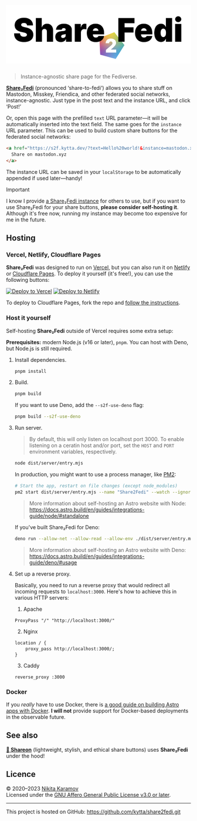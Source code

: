 <h1 align="center"><img src="assets/share2fedi.svg" width="520" height="160" alt="Share2Fedi"></h1>

> Instance-agnostic share page for the Fediverse.

**[Share₂Fedi]** (pronounced ‘share-to-fedi’) allows you to share stuff on
Mastodon, Misskey, Friendica, and other federated social networks,
instance-agnostic. Just type in the post text and the instance URL, and click
‘Post!’

Or, open this page with the prefilled `text` URL parameter—it will be
automatically inserted into the text field. The same goes for the `instance` URL
parameter. This can be used to build custom share buttons for the federated
social networks:

```html
<a href="https://s2f.kytta.dev/?text=Hello%20world!&instance=mastodon.xyz">
  Share on mastodon.xyz
</a>
```

The instance URL can be saved in your `localStorage` to be automatically
appended if used later—handy!

> [!IMPORTANT]  
> I know I provide [a Share₂Fedi instance](https://s2f.kytta.dev) for others to
> use, but if you want to use Share₂Fedi for your share buttons, **please
> consider self-hosting it**. Although it's free now, running my instance may
> become too expensive for me in the future.

## Hosting

### Vercel, Netlify, Cloudflare Pages

**Share₂Fedi** was designed to run on [Vercel](https://vercel.com/), but you can
also run it on [Netlify](https://www.netlify.com/) or
[Cloudflare Pages](https://pages.cloudflare.com/). To deploy it yourself (it's
free!), you can use the following buttons:

[![Deploy to Vercel](https://vercel.com/button)](https://vercel.com/new/clone?repository-url=https%3A%2F%2Fgithub.com%2Fkytta%2Fshare2fedi)
[![Deploy to Netlify](https://www.netlify.com/img/deploy/button.svg)](https://app.netlify.com/start/deploy?repository=https://github.com/kytta/share2fedi)

To deploy to Cloudflare Pages, fork the repo and
[follow the instructions](https://docs.astro.build/en/guides/deploy/cloudflare/#how-to-deploy-a-site-with-git).

### Host it yourself

Self-hosting **Share₂Fedi** outside of Vercel requires some extra setup:

**Prerequisites:** modern Node.js (v16 or later), `pnpm`. You can host with
Deno, but Node.js is still required.

1. Install dependencies.

   ```sh
   pnpm install
   ```

2. Build.

   ```sh
   pnpm build
   ```

   If you want to use Deno, add the `--s2f-use-deno` flag:

   ```sh
   pnpm build --s2f-use-deno
   ```

3. Run server.

   > By default, this will only listen on localhost port 3000. To enable
   > listening on a ceratin host and/or port, set the `HOST` and `PORT`
   > environment variables, respectively.

   ```sh
   node dist/server/entry.mjs
   ```

   In production, you might want to use a process manager, like
   [PM2](https://pm2.keymetrics.io/docs/usage/quick-start/):

   ```sh
   # Start the app, restart on file changes (except node_modules)
   pm2 start dist/server/entry.mjs --name "Share2Fedi" --watch --ignore-watch="node_modules"
   ```

   > More information about self-hosting an Astro website with Node:
   > https://docs.astro.build/en/guides/integrations-guide/node/#standalone

   If you've built Share₂Fedi for Deno:

   ```sh
   deno run --allow-net --allow-read --allow-env ./dist/server/entry.mjs
   ```

   > More information about self-hosting an Astro website with Deno:
   > https://docs.astro.build/en/guides/integrations-guide/deno/#usage

4. Set up a reverse proxy.

   Basically, you need to run a reverse proxy that would redirect all incoming
   requests to `localhost:3000`. Here's how to achieve this in various HTTP
   servers:

   1. Apache

   ```apacheconf
   ProxyPass "/" "http://localhost:3000/"
   ```

   2. Nginx

   ```nginxconf
   location / {
       proxy_pass http://localhost:3000/;
   }
   ```

   3. Caddy

   ```caddy
   reverse_proxy :3000
   ```

### Docker

If you _really_ have to use Docker, there is
[a good guide on building Astro apps with Docker](https://docs.astro.build/en/recipes/docker/).
**I will not** provide support for Docker-based deployments in the observable
future.

## See also

**[📯 Shareon](https://shareon.js.org)** (lightweight, stylish, and ethical
share buttons) uses **Share₂Fedi** under the hood!

## Licence

© 2020–2023 [Nikita Karamov]\
Licensed under the [GNU Affero General Public License v3.0 or later][AGPL-3.0].

---

This project is hosted on GitHub: <https://github.com/kytta/share2fedi.git>

[AGPL-3.0]: https://spdx.org/licenses/AGPL-3.0-or-later.html
[Nikita Karamov]: https://www.kytta.dev
[Share₂Fedi]: https://s2f.kytta.dev/
